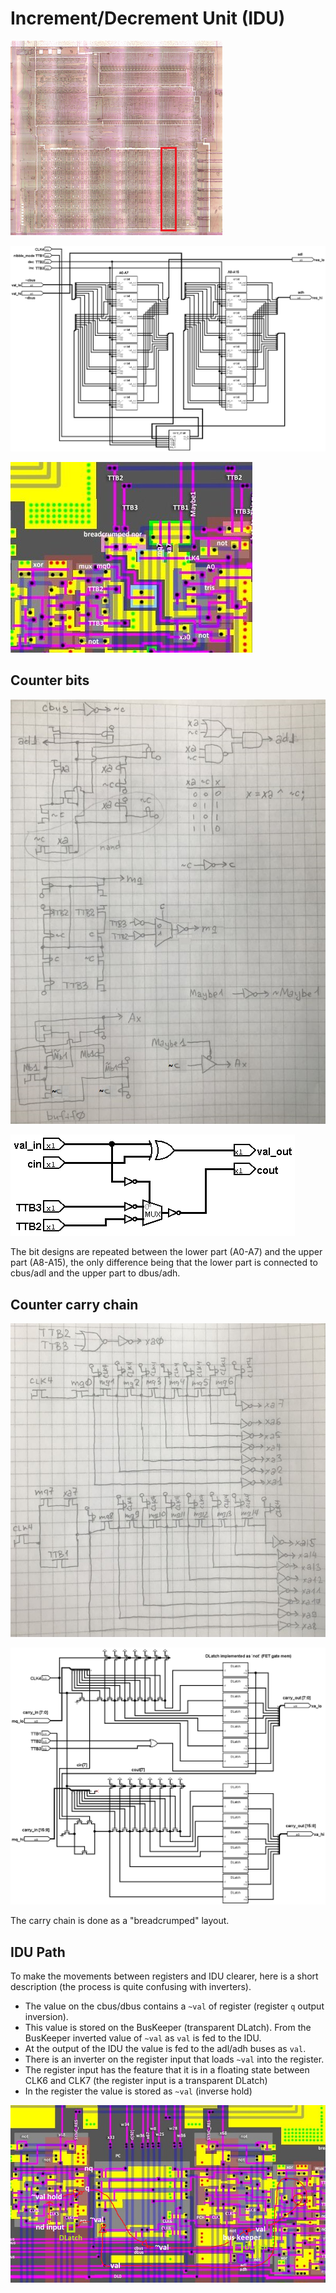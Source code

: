 # Increment/Decrement Unit (IDU)

![locator_idu](/imgstore/sm83/locator_idu.png)

![IncDec](/logisim/sm83/IncDec.png)

![cntbit](/imgstore/modules/sm83/cntbit.jpg)

## Counter bits

![cntbit_tran](/imgstore/modules/sm83/cntbit_tran.jpg)

![IncDec_cntbit](/logisim/sm83/IncDec_cntbit.png)

The bit designs are repeated between the lower part (A0-A7) and the upper part (A8-A15), the only difference being that the lower part is connected to cbus/adl and the upper part to dbus/adh.

## Counter carry chain

![cntbit_carry_chain](/imgstore/modules/sm83/cntbit_carry_chain.jpg)

![IncDec_carry_chain](/logisim/sm83/IncDec_carry_chain.png)

The carry chain is done as a "breadcrumped" layout.

## IDU Path

To make the movements between registers and IDU clearer, here is a short description (the process is quite confusing with inverters).

- The value on the cbus/dbus contains a `~val` of register (register `q` output inversion).
- This value is stored on the BusKeeper (transparent DLatch). From the BusKeeper inverted value of `~val` as `val` is fed to the IDU.
- At the output of the IDU the value is fed to the adl/adh buses as `val`.
- There is an inverter on the register input that loads `~val` into the register.
- The register input has the feature that it is in a floating state between CLK6 and CLK7 (the register input is a transparent DLatch)
- In the register the value is stored as `~val` (inverse hold)

![Path_IDU](/imgstore/sm83/Path_IDU.png)
